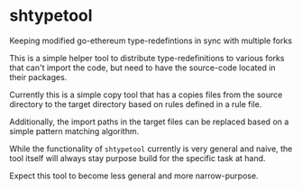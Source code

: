 # shtypetool
Keeping modified go-ethereum type-redefintions in sync with multiple forks

This is a simple helper tool to distribute type-redefinitions
to various forks that can't import the code, but need to
have the source-code located in their packages.

Currently this is a simple copy tool that has a 
copies files from the source directory to the target directory 
based on rules defined in a rule file.

Additionally, the import paths in the target files can be replaced
based on a simple pattern matching algorithm.

While the functionality of `shtypetool` currently is very general and naive, 
the tool itself will always stay purpose build for the specific task at hand.

Expect this tool to become less general and more narrow-purpose.
